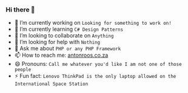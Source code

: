 ### Hi there 👋

- 🔭 I’m currently working on `Looking for something to work on!`
- 🌱 I’m currently learning `C# Design Patterns`
- 👯 I’m looking to collaborate on `Anything`
- 🤔 I’m looking for help with `Nothing`
- 💬 Ask me about `PHP or any PHP Framework`
- 📫 How to reach me: <a href="https://antonroos.co.za">antonroos.co.za</a>
- 😄 Pronouns: `Call me whatever you'd like I am not one of those people`
- ⚡ Fun fact: `Lenovo ThinkPad is the only laptop allowed on the International Space Station`
